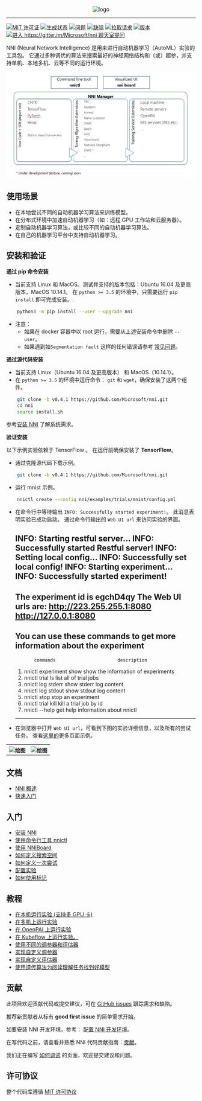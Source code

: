 <p align="center">
<img src="../docs/img/nni_logo.png" alt="logo" width="300"/>
</p>

* * *

[![MIT 许可证](https://img.shields.io/badge/license-MIT-yellow.svg)](https://github.com/Microsoft/nni/blob/master/LICENSE) [![生成状态](https://msrasrg.visualstudio.com/NNIOpenSource/_apis/build/status/Microsoft.nni)](https://msrasrg.visualstudio.com/NNIOpenSource/_build/latest?definitionId=6) [![问题](https://img.shields.io/github/issues-raw/Microsoft/nni.svg)](https://github.com/Microsoft/nni/issues?q=is%3Aissue+is%3Aopen) [![缺陷](https://img.shields.io/github/issues/Microsoft/nni/bug.svg)](https://github.com/Microsoft/nni/issues?q=is%3Aissue+is%3Aopen+label%3Abug) [![拉取请求](https://img.shields.io/github/issues-pr-raw/Microsoft/nni.svg)](https://github.com/Microsoft/nni/pulls?q=is%3Apr+is%3Aopen) [![版本](https://img.shields.io/github/release/Microsoft/nni.svg)](https://github.com/Microsoft/nni/releases) [![进入 https://gitter.im/Microsoft/nni 聊天室提问](https://badges.gitter.im/Microsoft/nni.svg)](https://gitter.im/Microsoft/nni?utm_source=badge&utm_medium=badge&utm_campaign=pr-badge&utm_content=badge)

NNI (Neural Network Intelligence) 是用来进行自动机器学习（AutoML）实验的工具包。 它通过多种调优的算法来搜索最好的神经网络结构和（或）超参，并支持单机、本地多机、云等不同的运行环境。

<p align="center">
<img src="./docs/img/nni_arch_overview.png" alt="绘图"/>
</p>

## **使用场景**

* 在本地尝试不同的自动机器学习算法来训练模型。
* 在分布式环境中加速自动机器学习（如：远程 GPU 工作站和云服务器）。
* 定制自动机器学习算法，或比较不同的自动机器学习算法。
* 在自己的机器学习平台中支持自动机器学习。

## **安装和验证**

**通过 pip 命令安装**

* 当前支持 Linux 和 MacOS。测试并支持的版本包括：Ubuntu 16.04 及更高版本，MacOS 10.14.1。 在 `python >= 3.5` 的环境中，只需要运行 `pip install` 即可完成安装。. 

```bash
    python3 -m pip install --user --upgrade nni
```

* 注意： 
  * 如果在 docker 容器中以 root 运行，需要从上述安装命令中删除 `--user`。
  * 如果遇到如`Segmentation fault` 这样的任何错误请参考 [常见问题](docs/FAQ.md)。

**通过源代码安装**

* 当前支持 Linux（Ubuntu 16.04 及更高版本） 和 MacOS（10.14.1）。 
* 在 `python >= 3.5` 的环境中运行命令： `git` 和 `wget`，确保安装了这两个组件。

```bash
    git clone -b v0.4.1 https://github.com/Microsoft/nni.git
    cd nni  
    source install.sh 
```

参考[安装 NNI](docs/Installation.md) 了解系统需求。

**验证安装**

以下示例实验依赖于 TensorFlow 。 在运行前确保安装了 **TensorFlow**。

* 通过克隆源代码下载示例。 

```bash
    git clone -b v0.4.1 https://github.com/Microsoft/nni.git
```

* 运行 mnist 示例。

```bash
    nnictl create --config nni/examples/trials/mnist/config.yml
```

* 在命令行中等待输出 `INFO: Successfully started experiment!`。 此消息表明实验已成功启动。 通过命令行输出的 `Web UI url` 来访问实验的界面。

    INFO: Starting restful server...
    INFO: Successfully started Restful server!
    INFO: Setting local config...
    INFO: Successfully set local config!
    INFO: Starting experiment...
    INFO: Successfully started experiment!
    -----------------------------------------------------------------------
    The experiment id is egchD4qy
    The Web UI urls are: http://223.255.255.1:8080   http://127.0.0.1:8080
    -----------------------------------------------------------------------
    
    You can use these commands to get more information about the experiment
    -----------------------------------------------------------------------
             commands                       description
    
    1. nnictl experiment show        show the information of experiments
    2. nnictl trial ls               list all of trial jobs
    3. nnictl log stderr             show stderr log content
    4. nnictl log stdout             show stdout log content
    5. nnictl stop                   stop an experiment
    6. nnictl trial kill             kill a trial job by id
    7. nnictl --help                 get help information about nnictl
    -----------------------------------------------------------------------
    

* 在浏览器中打开 `Web UI url`，可看到下图的实验详细信息，以及所有的尝试任务。 查看[这里的](docs/WebUI.md)更多页面示例。

<table style="border: none">
    <th><img src="../docs/img/webui_overview_page.png" alt="绘图" width="395"/></th>
    <th><img src="../docs/img/webui_trialdetail_page.png" alt="绘图" width="410"/></th>
</table>

## **文档**

* [NNI 概述](docs/Overview.md)
* [快速入门](docs/GetStarted.md)

## **入门**

* [安装 NNI](docs/Installation.md)
* [使用命令行工具 nnictl](docs/NNICTLDOC.md)
* [使用 NNIBoard](docs/WebUI.md)
* [如何定义搜索空间](docs/SearchSpaceSpec.md)
* [如何定义一次尝试](docs/howto_1_WriteTrial.md)
* [配置实验](docs/ExperimentConfig.md)
* [如何使用标记](docs/howto_1_WriteTrial.md#nni-python-annotation)

## **教程**

* [在本机运行实验 (支持多 GPU 卡)](docs/tutorial_1_CR_exp_local_api.md)
* [在多机上运行实验](docs/tutorial_2_RemoteMachineMode.md)
* [在 OpenPAI 上运行实验](docs/PAIMode.md)
* [在 Kubeflow 上运行实验。](docs/KubeflowMode.md)
* [使用不同的调参器和评估器](docs/tutorial_3_tryTunersAndAssessors.md)
* [实现自定义调参器](docs/howto_2_CustomizedTuner.md)
* [实现自定义评估器](examples/assessors/README.md)
* [使用遗传算法为阅读理解任务找到好模型](examples/trials/ga_squad/README.md)

## **贡献**

此项目欢迎贡献代码或提交建议，可在 [GitHub issues](https://github.com/Microsoft/nni/issues) 跟踪需求和缺陷。

推荐新贡献者从标有 **good first issue** 的简单需求开始。

如要安装 NNI 开发环境，参考： [配置 NNI 开发环境](docs/SetupNNIDeveloperEnvironment.md)。

在写代码之前，请查看并熟悉 NNI 代码贡献指南：[贡献](docs/CONTRIBUTING.md)。

我们正在编写 [如何调试](docs/HowToDebug.md) 的页面，欢迎提交建议和问题。

## **许可协议**

整个代码库遵循 [MIT 许可协议](https://github.com/Microsoft/nni/blob/master/LICENSE)